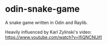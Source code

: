 # odin-snake-game
A snake game written in Odin and Raylib.

Heavily influenced by Karl Zylinski's video: https://www.youtube.com/watch?v=lfiQNCNUifI

